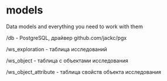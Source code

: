 # models
Data models and everything you need to work with them


/db - PostgreSQL, драйвер github.com/jackc/pgx

/ws_exploration - таблица исследований

/ws_object - таблица с объектами исследования

/ws_object_attribute - таблица свойств объекта исследования

